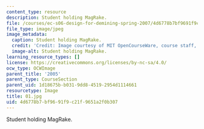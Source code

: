 ```yaml
---
content_type: resource
description: Student holding MagRake.
file: /courses/ec-s06-design-for-demining-spring-2007/4d6778b7bf9691f9c21f9651a2f0b307_01.jpg
file_type: image/jpeg
image_metadata:
  caption: Student holding MagRake.
  credit: 'Credit: Image courtesy of MIT OpenCourseWare, course staff, and students.'
  image-alt: Student holding MagRake.
learning_resource_types: []
license: https://creativecommons.org/licenses/by-nc-sa/4.0/
ocw_type: OCWImage
parent_title: '2005'
parent_type: CourseSection
parent_uid: 1d18675b-b031-9dd8-4519-2954d1114661
resourcetype: Image
title: 01.jpg
uid: 4d6778b7-bf96-91f9-c21f-9651a2f0b307
---
```

Student holding MagRake.